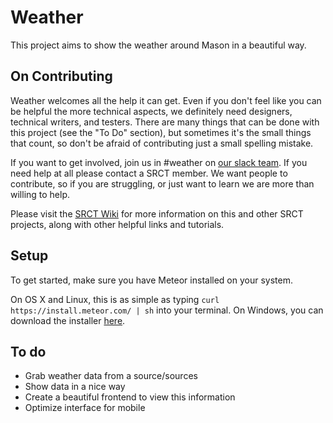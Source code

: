 Weather
============

This project aims to show the weather around Mason in a beautiful way.

On Contributing
---

Weather welcomes all the help it can get. Even if you don't feel like you can be helpful the more technical aspects, we definitely need designers, technical writers, and testers.
There are many things that can be done with this project (see the "To Do" section), but sometimes it's the small things that count, so don't be afraid of contributing just a small spelling mistake.

If you want to get involved, join us in #weather on [our slack team](https://srct.slack.com/). If you need help at all please contact a SRCT member. We want people to contribute, so if you are struggling, or just want to learn we are more than willing to help.

Please visit the [SRCT Wiki](http://wiki.srct.gmu.edu/) for more information on this and other SRCT projects, along with other helpful links and tutorials.

Setup
---

To get started, make sure you have Meteor installed on your system.

On OS X and Linux, this is as simple as typing `curl https://install.meteor.com/ | sh`
into your terminal. On Windows, you can download the installer [here](https://install.meteor.com/windows).

To do
---

- Grab weather data from a source/sources
- Show data in a nice way
- Create a beautiful frontend to view this information
- Optimize interface for mobile
